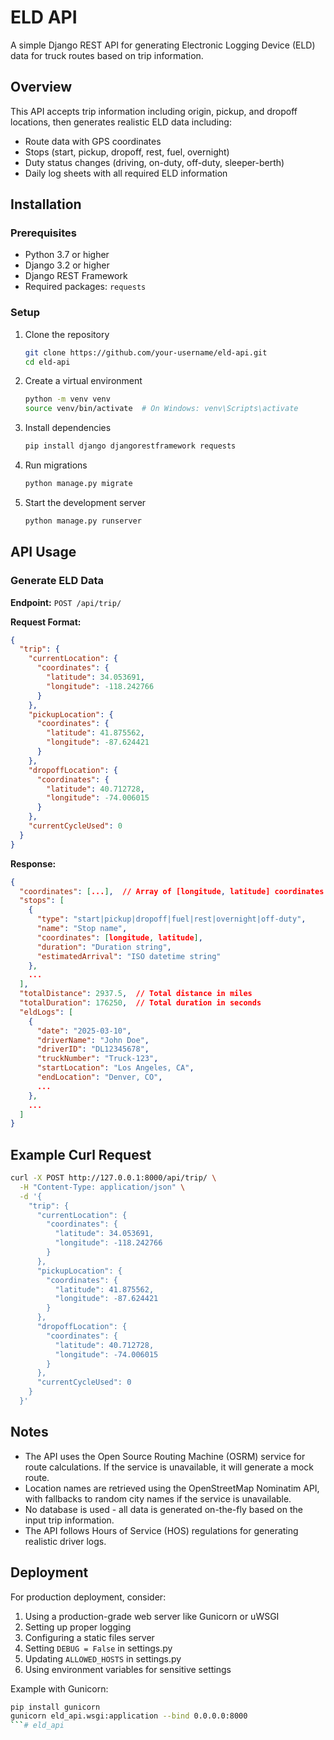 # ELD API

A simple Django REST API for generating Electronic Logging Device (ELD) data for truck routes based on trip information.

## Overview

This API accepts trip information including origin, pickup, and dropoff locations, then generates realistic ELD data including:

- Route data with GPS coordinates
- Stops (start, pickup, dropoff, rest, fuel, overnight)
- Duty status changes (driving, on-duty, off-duty, sleeper-berth)
- Daily log sheets with all required ELD information

## Installation

### Prerequisites

- Python 3.7 or higher
- Django 3.2 or higher
- Django REST Framework
- Required packages: `requests`

### Setup

1. Clone the repository
   ```bash
   git clone https://github.com/your-username/eld-api.git
   cd eld-api
   ```

2. Create a virtual environment
   ```bash
   python -m venv venv
   source venv/bin/activate  # On Windows: venv\Scripts\activate
   ```

3. Install dependencies
   ```bash
   pip install django djangorestframework requests
   ```

4. Run migrations
   ```bash
   python manage.py migrate
   ```

5. Start the development server
   ```bash
   python manage.py runserver
   ```

## API Usage

### Generate ELD Data

**Endpoint:** `POST /api/trip/`

**Request Format:**
```json
{
  "trip": {
    "currentLocation": {
      "coordinates": {
        "latitude": 34.053691,
        "longitude": -118.242766
      }
    },
    "pickupLocation": {
      "coordinates": {
        "latitude": 41.875562,
        "longitude": -87.624421
      }
    },
    "dropoffLocation": {
      "coordinates": {
        "latitude": 40.712728,
        "longitude": -74.006015
      }
    },
    "currentCycleUsed": 0
  }
}
```

**Response:**
```json
{
  "coordinates": [...],  // Array of [longitude, latitude] coordinates along the route
  "stops": [
    {
      "type": "start|pickup|dropoff|fuel|rest|overnight|off-duty",
      "name": "Stop name",
      "coordinates": [longitude, latitude],
      "duration": "Duration string",
      "estimatedArrival": "ISO datetime string"
    },
    ...
  ],
  "totalDistance": 2937.5,  // Total distance in miles
  "totalDuration": 176250,  // Total duration in seconds
  "eldLogs": [
    {
      "date": "2025-03-10",
      "driverName": "John Doe",
      "driverID": "DL12345678",
      "truckNumber": "Truck-123",
      "startLocation": "Los Angeles, CA",
      "endLocation": "Denver, CO",
      ...
    },
    ...
  ]
}
```

## Example Curl Request

```bash
curl -X POST http://127.0.0.1:8000/api/trip/ \
  -H "Content-Type: application/json" \
  -d '{
    "trip": {
      "currentLocation": {
        "coordinates": {
          "latitude": 34.053691,
          "longitude": -118.242766
        }
      },
      "pickupLocation": {
        "coordinates": {
          "latitude": 41.875562,
          "longitude": -87.624421
        }
      },
      "dropoffLocation": {
        "coordinates": {
          "latitude": 40.712728,
          "longitude": -74.006015
        }
      },
      "currentCycleUsed": 0
    }
  }'
```

## Notes

- The API uses the Open Source Routing Machine (OSRM) service for route calculations. If the service is unavailable, it will generate a mock route.
- Location names are retrieved using the OpenStreetMap Nominatim API, with fallbacks to random city names if the service is unavailable.
- No database is used - all data is generated on-the-fly based on the input trip information.
- The API follows Hours of Service (HOS) regulations for generating realistic driver logs.

## Deployment

For production deployment, consider:

1. Using a production-grade web server like Gunicorn or uWSGI
2. Setting up proper logging
3. Configuring a static files server
4. Setting `DEBUG = False` in settings.py
5. Updating `ALLOWED_HOSTS` in settings.py
6. Using environment variables for sensitive settings

Example with Gunicorn:

```bash
pip install gunicorn
gunicorn eld_api.wsgi:application --bind 0.0.0.0:8000
```# eld_api

